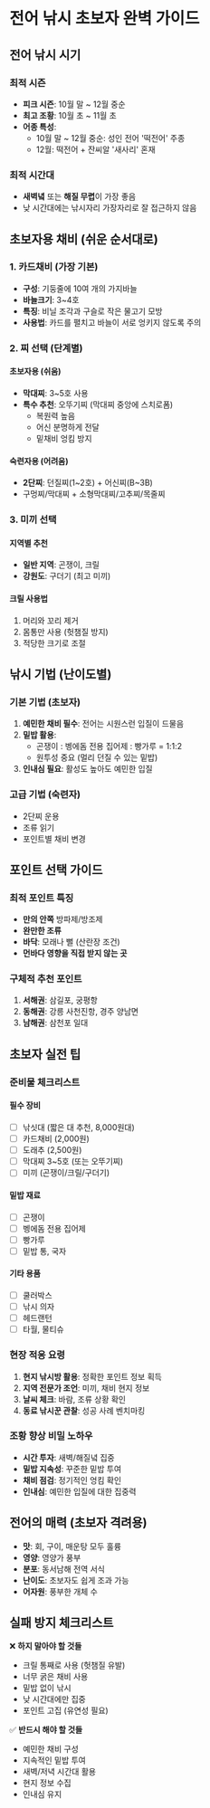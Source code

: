 # 전어 낚시 초보자 완벽 가이드

## 전어 낚시 시기
### 최적 시즌
- **피크 시즌**: 10월 말 ~ 12월 중순
- **최고 조황**: 10월 초 ~ 11월 초
- **어종 특성**: 
  - 10월 말 ~ 12월 중순: 성인 전어 '떡전어' 주종
  - 12월: 떡전어 + 잔씨알 '새사리' 혼재

### 최적 시간대
- **새벽녘** 또는 **해질 무렵**이 가장 좋음
- 낮 시간대에는 낚시자리 가장자리로 잘 접근하지 않음

## 초보자용 채비 (쉬운 순서대로)

### 1. 카드채비 (가장 기본)
- **구성**: 기둥줄에 10여 개의 가지바늘
- **바늘크기**: 3~4호
- **특징**: 비닐 조각과 구슬로 작은 물고기 모방
- **사용법**: 카드를 펼치고 바늘이 서로 엉키지 않도록 주의

### 2. 찌 선택 (단계별)
#### 초보자용 (쉬움)
- **막대찌**: 3~5호 사용
- **특수 추천**: 오뚜기찌 (막대찌 중앙에 스치로폼)
  - 복원력 높음
  - 어신 분명하게 전달
  - 밑채비 엉킴 방지

#### 숙련자용 (어려움)
- **2단찌**: 던질찌(1~2호) + 어신찌(B~3B)
- 구멍찌/막대찌 + 소형막대찌/고추찌/목줄찌

### 3. 미끼 선택
#### 지역별 추천
- **일반 지역**: 곤쟁이, 크릴
- **강원도**: 구더기 (최고 미끼)

#### 크릴 사용법
1. 머리와 꼬리 제거
2. 몸통만 사용 (헛챔질 방지)
3. 적당한 크기로 조절

## 낚시 기법 (난이도별)

### 기본 기법 (초보자)
1. **예민한 채비 필수**: 전어는 시원스런 입질이 드물음
2. **밑밥 활용**: 
   - 곤쟁이 : 벵에돔 전용 집어제 : 빵가루 = 1:1:2
   - 원투성 중요 (멀리 던질 수 있는 밑밥)
3. **인내심 필요**: 활성도 높아도 예민한 입질

### 고급 기법 (숙련자)
- 2단찌 운용
- 조류 읽기
- 포인트별 채비 변경

## 포인트 선택 가이드

### 최적 포인트 특징
- **만의 안쪽** 방파제/방조제
- **완만한 조류**
- **바닥**: 모래나 뻘 (산란장 조건)
- **먼바다 영향을 직접 받지 않는 곳**

### 구체적 추천 포인트
1. **서해권**: 삼길포, 궁평항
2. **동해권**: 강릉 사천진항, 경주 양남면
3. **남해권**: 삼천포 일대

## 초보자 실전 팁

### 준비물 체크리스트
#### 필수 장비
- [ ] 낚싯대 (짧은 대 추천, 8,000원대)
- [ ] 카드채비 (2,000원)
- [ ] 도래추 (2,500원)
- [ ] 막대찌 3~5호 (또는 오뚜기찌)
- [ ] 미끼 (곤쟁이/크릴/구더기)

#### 밑밥 재료
- [ ] 곤쟁이
- [ ] 벵에돔 전용 집어제
- [ ] 빵가루
- [ ] 밑밥 통, 국자

#### 기타 용품
- [ ] 쿨러박스
- [ ] 낚시 의자
- [ ] 헤드랜턴
- [ ] 타월, 물티슈

### 현장 적응 요령
1. **현지 낚시방 활용**: 정확한 포인트 정보 획득
2. **지역 전문가 조언**: 미끼, 채비 현지 정보
3. **날씨 체크**: 바람, 조류 상황 확인
4. **동료 낚시꾼 관찰**: 성공 사례 벤치마킹

### 조황 향상 비밀 노하우
- **시간 투자**: 새벽/해질녘 집중
- **밑밥 지속성**: 꾸준한 밑밥 투여
- **채비 점검**: 정기적인 엉킴 확인
- **인내심**: 예민한 입질에 대한 집중력

## 전어의 매력 (초보자 격려용)
- **맛**: 회, 구이, 매운탕 모두 훌륭
- **영양**: 영양가 풍부
- **분포**: 동서남해 전역 서식
- **난이도**: 초보자도 쉽게 조과 가능
- **어자원**: 풍부한 개체 수

## 실패 방지 체크리스트
❌ **하지 말아야 할 것들**
- 크릴 통째로 사용 (헛챔질 유발)
- 너무 굵은 채비 사용
- 밑밥 없이 낚시
- 낮 시간대에만 집중
- 포인트 고집 (유연성 필요)

✅ **반드시 해야 할 것들**
- 예민한 채비 구성
- 지속적인 밑밥 투여
- 새벽/저녁 시간대 활용
- 현지 정보 수집
- 인내심 유지